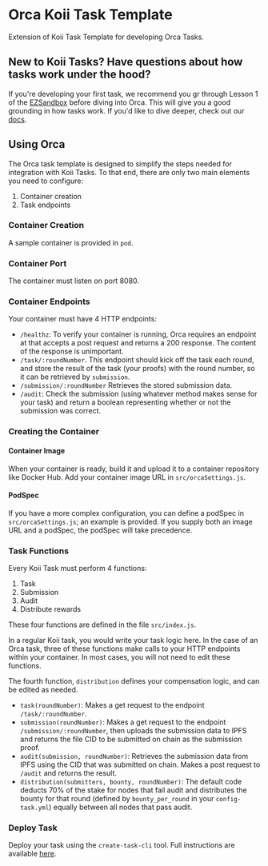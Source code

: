 # Orca Koii Task Template

Extension of Koii Task Template for developing Orca Tasks.

## New to Koii Tasks? Have questions about how tasks work under the hood?

If you're developing your first task, we recommend you gr through Lesson 1 of the [EZSandbox](https://github.com/koii-network/ezsandbox) before diving into Orca. This will give you a good grounding in how tasks work. If you'd like to dive deeper, check out our [docs](https://www.koii.network/docs/concepts/what-are-tasks/what-are-tasks).

## Using Orca

The Orca task template is designed to simplify the steps needed for integration with Koii Tasks. To that end, there are only two main elements you need to configure:

1. Container creation
2. Task endpoints

### Container Creation

A sample container is provided in `pod`.

### Container Port

The container must listen on port 8080.

### Container Endpoints

Your container must have 4 HTTP endpoints:

- `/healthz`: To verify your container is running, Orca requires an endpoint at that accepts a post request and returns a 200 response. The content of the response is unimportant.
- `/task/:roundNumber`. This endpoint should kick off the task each round, and store the result of the task (your proofs) with the round number, so it can be retrieved by `submission`.
- `/submission/:roundNumber` Retrieves the stored submission data.
- `/audit`: Check the submission (using whatever method makes sense for your task) and return a boolean representing whether or not the submission was correct.

### Creating the Container

#### Container Image

When your container is ready, build it and upload it to a container repository like Docker Hub. Add your container image URL in `src/orcaSettings.js`.

#### PodSpec

If you have a more complex configuration, you can define a podSpec in `src/orcaSettings.js`; an example is provided. If you supply both an image URL and a podSpec, the podSpec will take precedence.

<!-- ### SSL (optional)

If you would like to use SSL, specify a certificate for rootCA. -->

### Task Functions

Every Koii Task must perform 4 functions:

1. Task
2. Submission
3. Audit
4. Distribute rewards

These four functions are defined in the file `src/index.js`.

In a regular Koii task, you would write your task logic here. In the case of an Orca task, three of these functions make calls to your HTTP endpoints within your container. In most cases, you will not need to edit these functions.

The fourth function, `distribution` defines your compensation logic, and can be edited as needed.

- `task(roundNumber)`: Makes a get request to the endpoint `/task/:roundNumber`.
- `submission(roundNumber)`: Makes a get request to the endpoint `/submission/:roundNumber`, then uploads the submission data to IPFS and returns the file CID to be submitted on chain as the submission proof.
- `audit(submission, roundNumber)`: Retrieves the submission data from IPFS using the CID that was submitted on chain. Makes a post request to `/audit` and returns the result.
- `distribution(submitters, bounty, roundNumber)`: The default code deducts 70% of the stake for nodes that fail audit and distributes the bounty for that round (defined by `bounty_per_round` in your `config-task.yml`) equally between all nodes that pass audit.

### Deploy Task

Deploy your task using the `create-task-cli` tool. Full instructions are available [here](https://github.com/koii-network/ezsandbox/blob/main/Lesson%201/PartIV.md).
